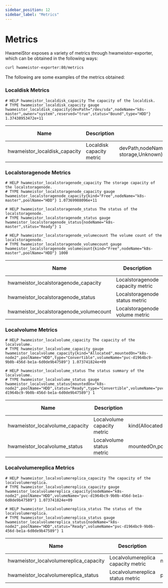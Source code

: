 ```yaml
---
sidebar_position: 12
sidebar_label: "Metrics"
---
```


# Metrics


HwameiStor exposes a variety of metrics through hwameistor-exporter, which can be obtained in the following ways:

  ```bash
  curl hwameistor-exporter:80/metrics
  ```

The following are some examples of the metrics obtained:

### Localdisk Metrics
```
# HELP hwameistor_localdisk_capacity The capacity of the localdisk.
# TYPE hwameistor_localdisk_capacity gauge
hwameistor_localdisk_capacity{devPath="/dev/sda",nodeName="k8s-master",owner="system",reserved="true",status="Bound",type="HDD"} 1.37438953472e+11
```

| Name                          | Description               | Labels (Values)                                                                                                                         | Metric type |
|-------------------------------|---------------------------|-----------------------------------------------------------------------------------------------------------------------------------------|-------------|
| hwameistor_localdisk_capacity | Localdisk capacity metric | devPath,nodeName,owner(system,local-disk-manager,local-storage,Unknown),reserved(true,false),status(Available,Bound),type(HDD,SSD,NVMe) | gauge       |


### Localstoragenode Metrics
```
# HELP hwameistor_localstoragenode_capacity The storage capacity of the localstoragenode.
# TYPE hwameistor_localstoragenode_capacity gauge
hwameistor_localstoragenode_capacity{kind="Free",nodeName="k8s-master",poolName="HDD"} 1.07369988096e+11

# HELP hwameistor_localstoragenode_status The status of the localstoragenode.
# TYPE hwameistor_localstoragenode_status gauge
hwameistor_localstoragenode_status{nodeName="k8s-master",status="Ready"} 1

# HELP hwameistor_localstoragenode_volumecount The volume count of the localstoragenode.
# TYPE hwameistor_localstoragenode_volumecount gauge
hwameistor_localstoragenode_volumecount{kind="Free",nodeName="k8s-master",poolName="HDD"} 1000
```



| Name                                    | Description                      | Labels (Values)                                 | Metric type |
|-----------------------------------------|----------------------------------|-------------------------------------------------|-------------|
| hwameistor_localstoragenode_capacity    | Localstoragenode capacity metric | kind(Free,Used),nodeName,poolName(HDD,SSD,NVMe) | gauge       |
| hwameistor_localstoragenode_status      | Localstoragenode status metric   | nodeName,status(Ready,NotReady)                 | gauge       |
| hwameistor_localstoragenode_volumecount | Localstoragenode volume metric   | kind(Free,Used),nodeName,poolName(HDD,SSD,NVMe) | gauge       |






### Localvolume Metrics
```
# HELP hwameistor_localvolume_capacity The capacity of the localvolume.
# TYPE hwameistor_localvolume_capacity gauge
hwameistor_localvolume_capacity{kind="Allocated",mountedOn="k8s-node2",poolName="HDD",type="Convertible",volumeName="pvc-d1964bc9-9b0b-456d-be1a-6d0de9b47589"} 1.073741824e+09

# HELP hwameistor_localvolume_status The status summary of the localvolume.
# TYPE hwameistor_localvolume_status gauge
hwameistor_localvolume_status{mountedOn="k8s-node2",poolName="HDD",status="Ready",type="Convertible",volumeName="pvc-d1964bc9-9b0b-456d-be1a-6d0de9b47589"} 1
```



| Name                            | Description                 | Labels (Values)                                                                            | Metric type |
|---------------------------------|-----------------------------|--------------------------------------------------------------------------------------------|-------------|
| hwameistor_localvolume_capacity | Localvolume capacity metric | kind(Allocated,Used),mountedOn,poolName(HDD,SSD,NVMe),type(Convertible,NonHA),volumeName   | gauge       |
| hwameistor_localvolume_status   | Localvolume status metric   | mountedOn,poolName(HDD,SSD,NVMe),status(Ready,NotReady),type(Convertible,NonHA),volumeName | gauge       |                                                                             |       |





### Localvolumereplica Metrics
```
# HELP hwameistor_localvolumereplica_capacity The capacity of the localvolumereplica.
# TYPE hwameistor_localvolumereplica_capacity gauge
hwameistor_localvolumereplica_capacity{nodeName="k8s-node2",poolName="HDD",volumeName="pvc-d1964bc9-9b0b-456d-be1a-6d0de9b47589"} 1.073741824e+09

# HELP hwameistor_localvolumereplica_status The status of the localvolumereplica.
# TYPE hwameistor_localvolumereplica_status gauge
hwameistor_localvolumereplica_status{nodeName="k8s-node2",poolName="HDD",status="Ready",volumeName="pvc-d1964bc9-9b0b-456d-be1a-6d0de9b47589"} 1
```



| Name                                   | Description                        | Labels (Values)                                          | Metric type |
|----------------------------------------|------------------------------------|----------------------------------------------------------|-------------|
| hwameistor_localvolumereplica_capacity | Localvolumereplica capacity metric | nodeName,poolName(HDD,SSD,NVMe),volumeName               | gauge       |
| hwameistor_localvolumereplica_status   | Localvolumereplica status metric   | poolName(HDD,SSD,NVMe),status(Ready,NotReady),volumeName | gauge       |

